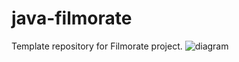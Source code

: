 # java-filmorate
Template repository for Filmorate project.
![diagram]([https://disk.yandex.ru/i/cyEaQa9YzmFzvQ](https://github.com/EvgenyBelykh/java-filmorate/blob/main/filmorate%20(1)%20(1).png))
